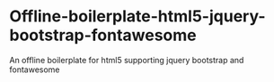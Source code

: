 # Offline-boilerplate-html5-jquery-bootstrap-fontawesome
An offline boilerplate for html5 supporting jquery bootstrap and fontawesome
